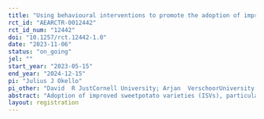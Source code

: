 ```yaml
---
title: "Using behavioural interventions to promote the adoption of improved sweetpotato varieties in Uganda"
rct_id: "AEARCTR-0012442"
rct_id_num: "12442"
doi: "10.1257/rct.12442-1.0"
date: "2023-11-06"
status: "on_going"
jel: ""
start_year: "2023-05-15"
end_year: "2024-12-15"
pi: "Julius J Okello"
pi_other: "David  R JustCornell University; Arjan  VerschoorUniversity of East Anglia; Chalmers MulwaInternational Potato Center; Srinivasulu RajendranInternational Potato Center; Reuben T SsaliInternational Potato Center; Hugo CamposInternational Potato Center"
abstract: "Adoption of improved sweetpotato varieties (ISVs), particularly certified sweetpotato vines that are free from harmful pests and diseases, is disappointingly slow in sub-Saharan Africa. In Uganda, the national adoption of ISVs stands at 12% despite decades of investments in their promotion. The underlying factors could be many, including lack of awareness and knowledge about how to use the ISV, uncertainty about performance and quality attributes of ISVs, a preference for local disease and pest-infected varieties, and difficulty accessing the ISVs when needed. In recent years, researchers have explored the use of nudges to promote behavior change. In this study, we will piggyback on on-going RCT that tests the role behavioral interventions relating to nostalgia, loss aversion, and mobile phone-based text message reminders  in nudging farmers to shift from using local varieties to ISVs. In the current RCT, we specifically assess the role of providing a small seed pack or “trial pack” to farmers combined with consumer intervention in form cooking and tasting the roots of the ISVs in enhancing the adoption of improved varieties. We hypothesize that behavioral nudges combined with these second-round interventions will motivate farmers to shift from using low-yielding disease and pest-infected varieties to purchased ISVs by purchasing the latter from a designated salespoints conveniently located in their neighborhoods. We also hypothesize that providing a trial pack and the consumer intervention lowers the uncertainty about agronomic performance and taste of improved varieties enhancing their adoption. To test these hypotheses, we will implement a cluster-randomized controlled trial (RCT) in Uganda involving 120 villages (clusters), with  960 households (i.e., 8 households/village) randomly selected for tracking the effects. The second round of interventions will be rolled out in the last season of the original nudge RCT that spans four consecutive sweetpotato growing seasons (i.e., two years). It will run for one year (two seasons) from June 2023 to June 2024 with baseline and end endline data collection in June-July 2023 and July 2024.  "
layout: registration
---
```


